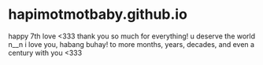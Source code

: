 # hapimotmotbaby.github.io
happy 7th love &lt;333 thank you so much for everything! u deserve the world n__n i love you, habang buhay! to more months, years, decades, and even a century with you &lt;333
